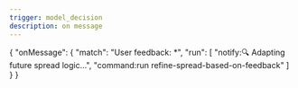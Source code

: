 ```yaml
---
trigger: model_decision
description: on message
---
```


{
"onMessage": {
"match": "User feedback: \*",
"run": [
"notify:🔍 Adapting future spread logic...",
"command:run refine-spread-based-on-feedback"
]
}
}
